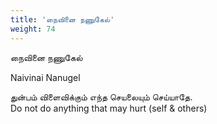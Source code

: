 ```yaml
---
title: 'நைவினை நணுகேல்'
weight: 74
---
```

 

நைவினை நணுகேல்

Naivinai Nanugel

துன்பம் விளைவிக்கும் எந்த செயலையும் செய்யாதே.  
Do not do anything that may hurt (self & others)